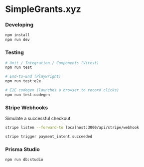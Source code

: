 # SimpleGrants.xyz

### Developing

```sh
npm install
npm run dev
```

### Testing

```sh
# Unit / Integration / Components (Vitest)
npm run test

# End-to-End (Playwright)
npm run test:e2e

# E2E codegen (launches a browser to record clicks)
npm run test:codegen
```

### Stripe Webhooks

Simulate a successful checkout

```sh
stripe listen --forward-to localhost:3000/api/stripe/webhook

stripe trigger payment_intent.succeeded
```

### Prisma Studio

```sh
npm run db:studio
```
